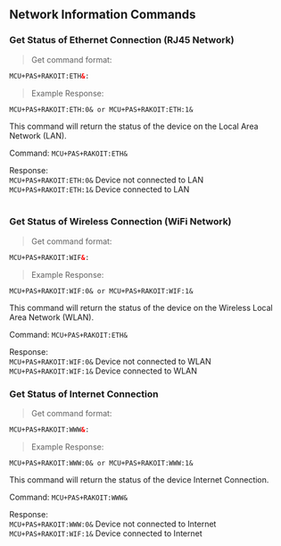 ## Network Information Commands

### Get Status of Ethernet Connection (RJ45 Network)
> Get command format:

```html
MCU+PAS+RAKOIT:ETH&:
```

> Example Response:

```plaintext
MCU+PAS+RAKOIT:ETH:0& or MCU+PAS+RAKOIT:ETH:1&
```
This command will return the status of the device on the Local Area Network (LAN).  

Command: `MCU+PAS+RAKOIT:ETH&`

Response: <br>`MCU+PAS+RAKOIT:ETH:0&` Device not connected to LAN<br>`MCU+PAS+RAKOIT:ETH:1&` Device connected to LAN<br><br> 



### Get Status of Wireless Connection (WiFi Network)
> Get command format:

```html
MCU+PAS+RAKOIT:WIF&:
```

> Example Response:

```plaintext
MCU+PAS+RAKOIT:WIF:0& or MCU+PAS+RAKOIT:WIF:1&
```
This command will return the status of the device on the Wireless Local Area Network (WLAN).  

Command: `MCU+PAS+RAKOIT:ETH&`

Response: <br>`MCU+PAS+RAKOIT:WIF:0&` Device not connected to WLAN<br>`MCU+PAS+RAKOIT:WIF:1&` Device connected to WLAN<br> 


### Get Status of Internet Connection
> Get command format:

```html
MCU+PAS+RAKOIT:WWW&:
```

> Example Response:

```plaintext
MCU+PAS+RAKOIT:WWW:0& or MCU+PAS+RAKOIT:WWW:1&
```
This command will return the status of the device Internet Connection.  

Command: `MCU+PAS+RAKOIT:WWW&`

Response: <br>`MCU+PAS+RAKOIT:WWW:0&` Device not connected to Internet<br>`MCU+PAS+RAKOIT:WIF:1&` Device connected to Internet<br> 